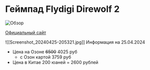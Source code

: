 # Геймпад Flydigi Direwolf 2

![Обзор](https://youtu.be/1ryy861pjhw?si=HSf5qVvKgrxuWl5D)

[Официальный сайт](https://flydigi.ru/flydigi/flydigi-direwolf-2.html)

![[Screenshot_20240425-205321.jpg]]
Информация на 25.04.2024
 - Цена на Озоне ~~6500~~ 4025 руб
	 - с Озон картой 3759 руб
 - Цена в Китае 200 юаней = 2600 рублей